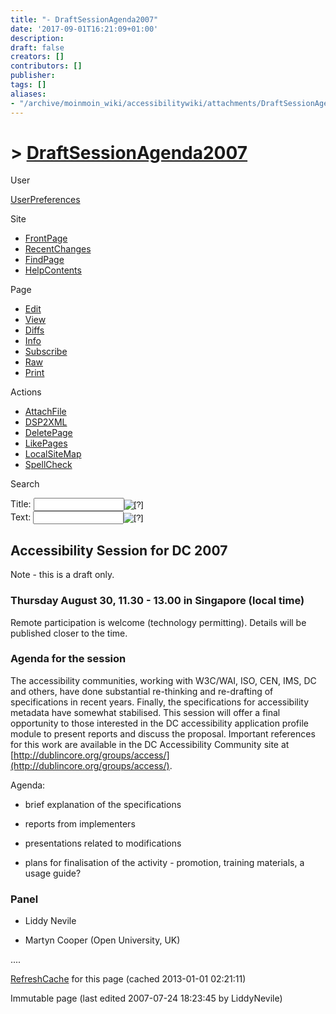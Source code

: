 ```yaml
---
title: "- DraftSessionAgenda2007"
date: '2017-09-01T16:21:09+01:00'
description: 
draft: false
creators: []
contributors: []
publisher: 
tags: []
aliases:
- "/archive/moinmoin_wiki/accessibilitywiki/attachments/DraftSessionAgenda2007.html"
---
```


# > [DraftSessionAgenda2007](/accessibilitywiki/DraftSessionAgenda2007?action=fullsearch&value=DraftSessionAgenda2007&literal=1&case=1&context=40 "Click here to do a full-text search for this title")

User

 [UserPreferences](/accessibilitywiki/UserPreferences)
  

Site

- [FrontPage](/accessibilitywiki/FrontPage)
- [RecentChanges](/accessibilitywiki/RecentChanges)
- [FindPage](/accessibilitywiki/FindPage)
- [HelpContents](/accessibilitywiki/HelpContents)

Page

- [Edit](/accessibilitywiki/DraftSessionAgenda2007?action=edit "Edit")
- [View](/accessibilitywiki/DraftSessionAgenda2007 "View")
- [Diffs](/accessibilitywiki/DraftSessionAgenda2007?action=diff "Diffs")
- [Info](/accessibilitywiki/DraftSessionAgenda2007?action=info "Info")
- [Subscribe](/accessibilitywiki/DraftSessionAgenda2007?action=subscribe "Subscribe")
- [Raw](/accessibilitywiki/DraftSessionAgenda2007?action=raw "Raw")
- [Print](/accessibilitywiki/DraftSessionAgenda2007?action=print "Print")

Actions

- [AttachFile](/accessibilitywiki/DraftSessionAgenda2007?action=AttachFile)
- [DSP2XML](/accessibilitywiki/DraftSessionAgenda2007?action=DSP2XML)
- [DeletePage](/accessibilitywiki/DraftSessionAgenda2007?action=DeletePage)
- [LikePages](/accessibilitywiki/DraftSessionAgenda2007?action=LikePages)
- [LocalSiteMap](/accessibilitywiki/DraftSessionAgenda2007?action=LocalSiteMap)
- [SpellCheck](/accessibilitywiki/DraftSessionAgenda2007?action=SpellCheck)

Search

<form method="POST" action="/accessibilitywiki/DraftSessionAgenda2007">
<p>
<input type="hidden" name="action" value="inlinesearch">
<input type="hidden" name="context" value="40">
Title: <input type="text" name="text_title" value="" size="15" maxlength="50"><input type="image" src="/wiki/dcmi/img/moin-search.png" name="button_title" alt="[?]"><br>Text: <input type="text" name="text_full" value="" size="15" maxlength="50"><input type="image" src="/wiki/dcmi/img/moin-search.png" name="button_full" alt="[?]">
</p>
</form>

## Accessibility Session for DC 2007

Note - this is a draft only.

### Thursday August 30, 11.30 - 13.00 in Singapore (local time)

Remote participation is welcome (technology permitting). Details will be published closer to the time.

### Agenda for the session

The accessibility communities, working with W3C/WAI, ISO, CEN, IMS, DC and others, have done substantial re-thinking and re-drafting of specifications in recent years. Finally, the specifications for accessibility metadata have somewhat stabilised. This session will offer a final opportunity to those interested in the DC accessibility application profile module to present reports and discuss the proposal. Important references for this work are available in the DC Accessibility Community site at [http://dublincore.org/groups/access/](http://dublincore.org/groups/access/).

Agenda:

- brief explanation of the specifications

- reports from implementers

- presentations related to modifications

- plans for finalisation of the activity - promotion, training materials, a usage guide?

### Panel

- Liddy Nevile

- Martyn Cooper (Open University, UK)

....

 [RefreshCache](/accessibilitywiki/DraftSessionAgenda2007?action=refresh&arena=Page.py&key=DraftSessionAgenda2007.text_html) for this page (cached 2013-01-01 02:21:11)  

Immutable page (last edited 2007-07-24 18:23:45 by LiddyNevile)

